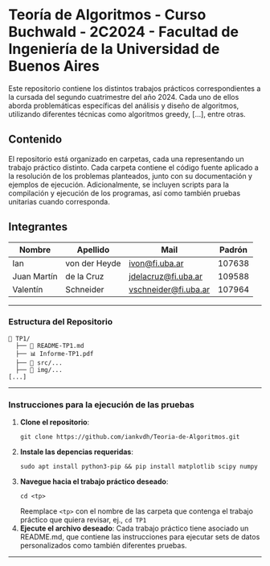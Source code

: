 # Teoría de Algoritmos - Curso Buchwald - 2C2024 - Facultad de Ingeniería de la Universidad de Buenos Aires

Este repositorio contiene los distintos trabajos prácticos correspondientes a la cursada del segundo cuatrimestre del año 2024. Cada uno de ellos aborda problemáticas específicas del análisis y diseño de algoritmos, utilizando diferentes técnicas como algoritmos greedy, [...], entre otras.

## Contenido
El repositorio está organizado en carpetas, cada una representando un trabajo práctico distinto. Cada carpeta contiene el código fuente aplicado a la resolución de los problemas planteados, junto con su documentación y ejemplos de ejecución. Adicionalmente, se incluyen scripts para la compilación y ejecución de los programas, así como también pruebas unitarias cuando corresponda.

## Integrantes
| Nombre | Apellido | Mail | Padrón |
| ------ | -------- | ------ | ------ |
| Ian  | von der Heyde | ivon@fi.uba.ar | 107638 |
| Juan Martín | de la Cruz | jdelacruz@fi.uba.ar | 109588 |
| Valentín | Schneider | vschneider@fi.uba.ar | 107964 |

-----------------
### Estructura del Repositorio
```
📁 TP1/ 
  ├── 📄 README-TP1.md
  ├── 📊 Informe-TP1.pdf
  ├── 📂 src/... 
  ├── 📂 img/...
[...]
```

-----------------
### Instrucciones para la ejecución de las pruebas

1. **Clone el repositorio**:
   ```
   git clone https://github.com/iankvdh/Teoria-de-Algoritmos.git
   ```
2. **Instale las depencias requeridas**:
   ```
   sudo apt install python3-pip && pip install matplotlib scipy numpy
   ```
3. **Navegue hacia el trabajo práctico deseado**:
   ```
   cd <tp>
   ```
   Reemplace `<tp>` con el nombre de las carpeta que contenga el trabajo práctico que quiera revisar, ej., `cd TP1`
4. **Ejecute el archivo deseado**:
   Cada trabajo práctico tiene asociado un README.md, que contiene las instrucciones para ejecutar sets de datos personalizados como también diferentes pruebas.
-----------------

